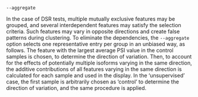 
`--aggregate` 

In the case of DSR tests, multiple mutually exclusive features may be grouped, and several interdependent features may satisfy the selection criteria. Such features may vary in opposite directions and create false patterns during clustering. To eliminate the dependencies, the `--aggregate` option selects one representative entry per group in an unbiased way, as follows. The feature with the largest average PSI value in the control samples is chosen, to determine the direction of variation. Then, to account for the effects of potentially multiple isoforms varying in the same direction, the additive contributions of all features varying in the same direction is calculated for each sample and used in the display.  In the ‘unsupervised’ case, the first sample is arbitrarily chosen as ‘control’ to determine the direction of variation, and the same procedure is applied.
